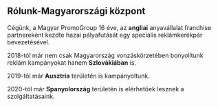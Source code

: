 ## Rólunk-Magyarországi központ

Cégünk, a Magyar PromoGroup 16 éve, az **angliai** anyavállalat franchise partnereként kezdte hazai pályafutását egy speciális reklámkerékpár bevezetésével.

2018-tól már nem csak Magyarország vonzáskörzetében bonyolítunk reklám kampányokat hanem **Szlovákiában** is.

2019-től már **Ausztria** területén is kampányoltunk.

2020-tól már **Spanyolország** területén is elérhetőek lesznek a szolgáltatásaink.

